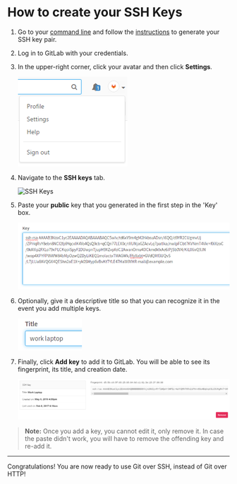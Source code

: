 # How to create your SSH Keys

1. Go to your [command line](start-using-git.md) and follow the [instructions](../ssh/README.md) to generate your SSH key pair.

1. Log in to GitLab with your credentials.
1. In the upper-right corner, click your avatar and then click **Settings**.

    ![Profile settings dropdown](img/profile_settings.png)

1. Navigate to the **SSH keys** tab.

    ![SSH Keys](img/profile_settings_ssh_keys.png)

1. Paste your **public** key that you generated in the first step in the 'Key'
   box.

    ![Paste SSH public key](img/profile_settings_ssh_keys_paste_pub.png)

1. Optionally, give it a descriptive title so that you can recognize it in the
   event you add multiple keys.

    ![SSH key title](img/profile_settings_ssh_keys_title.png)

1. Finally, click **Add key** to add it to GitLab. You will be able to see
   its fingerprint, its title, and creation date.

    ![SSH key single page](img/profile_settings_ssh_keys_single_key.png)

>**Note:**
Once you add a key, you cannot edit it, only remove it. In case the paste
didn't work, you will have to remove the offending key and re-add it.

---

Congratulations! You are now ready to use Git over SSH, instead of Git over HTTP!

